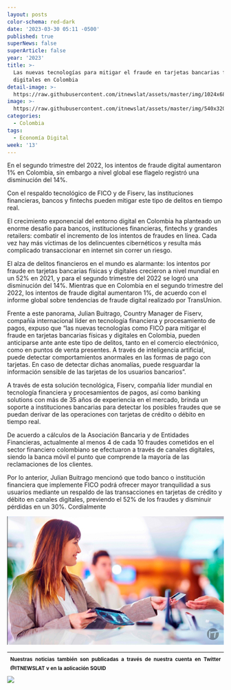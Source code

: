 ```yaml
---
layout: posts
color-schema: red-dark
date: '2023-03-30 05:11 -0500'
published: true
superNews: false
superArticle: false
year: '2023'
title: >-
  Las nuevas tecnologías para mitigar el fraude en tarjetas bancarias físicas y
  digitales en Colombia 
detail-image: >-
  https://raw.githubusercontent.com/itnewslat/assets/master/img/1024x680/pago-tdc-g.jpg
image: >-
  https://raw.githubusercontent.com/itnewslat/assets/master/img/540x320/pago-tdc-p.jpg
categories:
  - Colombia
tags:
  - Economía Digital
week: '13'
---
```

En el segundo trimestre del 2022, los intentos de fraude digital aumentaron 1% en Colombia, sin embargo a nivel global ese flagelo registró una disminución del 14%.
 
Con el respaldo tecnológico de FICO y de Fiserv, las instituciones financieras, bancos y fintechs pueden mitigar este tipo de delitos en tiempo real. 
 
El crecimiento exponencial del entorno digital en Colombia ha planteado un enorme desafío para bancos, instituciones financieras, fintechs y grandes retailers: combatir el incremento de los intentos de fraudes en línea. Cada vez hay más víctimas de los delincuentes cibernéticos y resulta más complicado transaccionar en internet sin correr un riesgo. 
 
El alza de delitos financieros en el mundo es alarmante: los intentos por fraude en tarjetas bancarias físicas y digitales crecieron a nivel mundial en un 52% en 2021, y para el segundo trimestre del 2022 se logró una disminución del 14%. Mientras que en Colombia en el segundo trimestre del 2022, los intentos de fraude digital aumentaron 1%, de acuerdo con el informe global sobre tendencias de fraude digital realizado por TransUnion.
 
Frente a este panorama, Julian Buitrago, Country Manager de Fiserv, compañía internacional líder en tecnología financiera y procesamiento de pagos, expuso que “las nuevas tecnologías como FICO para mitigar el fraude en tarjetas bancarias físicas y digitales en Colombia, pueden anticiparse ante ante este tipo de delitos, tanto en el comercio electrónico, como en puntos de venta presentes. A través de inteligencia artificial, puede detectar comportamientos anormales en las formas de pago con tarjetas. En caso de detectar dichas anomalías, puede resguardar la información sensible de las tarjetas de los usuarios bancarios”. 
 
A través de esta solución tecnológica, Fiserv, compañía líder mundial en tecnología financiera y procesamientos de pagos, así como banking solutions con más de 35 años de  experiencia en el mercado, brinda un soporte a instituciones bancarias para detectar los posibles fraudes que se puedan derivar de las operaciones con tarjetas de crédito o débito en tiempo real. 
 
De acuerdo a cálculos de la Asociación Bancaria y de Entidades Financieras, actualmente al menos 4 de cada 10 fraudes cometidos en el sector financiero colombiano se efectuaron a través de canales digitales, siendo la banca móvil el punto que comprende la mayoría de las reclamaciones de los clientes. 
 
Por lo anterior, Julian Buitrago mencionó que todo banco o institución financiera que implemente FICO podrá ofrecer mayor tranquilidad a sus usuarios mediante un respaldo de las transacciones en tarjetas de crédito y débito en canales digitales, previendo el 52% de los fraudes y disminuir pérdidas en un 30%.  Cordialmente

![](https://raw.githubusercontent.com/itnewslat/assets/master/img/540x320/pago-tdc-p.jpg)

<table style="height: 42px;" width="569">
<tbody>
<tr>
<td style="text-align: justify;"><sub><strong>Nuestras noticias también son publicadas a través de nuestra cuenta en Twitter <a href="https://twitter.com/itnewslat?lang=es">@ITNEWSLAT</a> y en la aplicación <a href="https://squidapp.co/en/">SQUID</a></strong></sub></td>
</tr>
</tbody>
</table>
<img src="https://tracker.metricool.com/c3po.jpg?hash=56f88a41e39ab42c063cc51676587a04"/>
